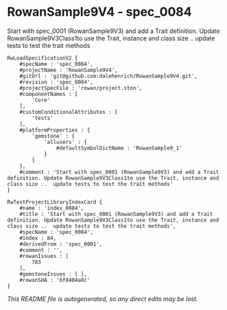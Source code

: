 # RowanSample9V4 - spec_0084
Start with spec_0001 (RowanSample9V3) and add a Trait definition. Update RowanSample9V3Class1to use the Trait, instance and class size ..  update tests to test the trait methods
```
RwLoadSpecificationV2 {
	#specName : 'spec_0084',
	#projectName : 'RowanSample9V4',
	#gitUrl : 'git@github.com:dalehenrich/RowanSample9V4.git',
	#revision : 'spec_0084',
	#projectSpecFile : 'rowan/project.ston',
	#componentNames : [
		'Core'
	],
	#customConditionalAttributes : [
		'tests'
	],
	#platformProperties : {
		'gemstone' : {
			'allusers' : {
				#defaultSymbolDictName : 'RowanSample9_1'
			}
		}
	},
	#comment : 'Start with spec_0001 (RowanSample9V3) and add a Trait definition. Update RowanSample9V3Class1to use the Trait, instance and class size ..  update tests to test the trait methods'
}

RwTestProjectLibraryIndexCard {
	#name : 'index_0084',
	#title : 'Start with spec_0001 (RowanSample9V3) and add a Trait definition. Update RowanSample9V3Class1to use the Trait, instance and class size ..  update tests to test the trait methods',
	#specName : 'spec_0084',
	#index : 84,
	#derivedFrom : 'spec_0001',
	#comment : '',
	#rowanIssues : [
		783
	],
	#gemstoneIssues : [ ],
	#rowanSHA : '6f8404a8c'
}
```

*This README file is autogenerated, so any direct edits may be lost.*
